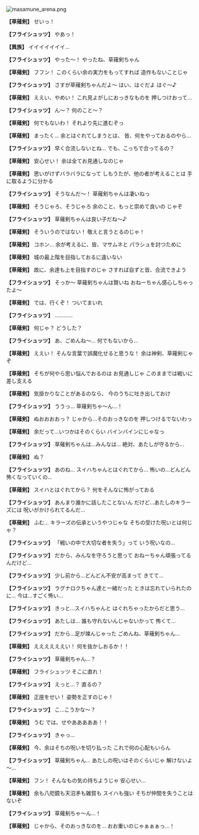 
![masamune_arena.png](../images/backgrounds/masamune_arena.png)

**【草薙剣】**
せいっ！

**【フライシュッツ】**
やあっ！

**【異族】**
イイイイイイイ…

**【フライシュッツ】**
やった～！
やったね、草薙剣ちゃん

**【草薙剣】**
フフン！
このくらい余の実力をもってすれば
造作もないことじゃ

**【フライシュッツ】**
さすが草薙剣ちゃんだよ～
はい、はぐだよ
はぐ～♪

**【草薙剣】**
ええい、やめい！
これ見よがしにおっきなものを
押しつけおって…

**【フライシュッツ】**
ん～？
何のこと～？

**【草薙剣】**
何でもないわ！
それより先に進むぞっ

**【草薙剣】**
まったく…
余とはぐれてしまうとは、
皆、何をやっておるのやら…

**【フライシュッツ】**
早く合流しないとね…
でも、こっちで合ってるの？

**【草薙剣】**
安心せい！
余は全てお見通しなのじゃ

**【草薙剣】**
思いがけずバラバラになって
しもうたが、他の者が考えることは
手に取るように分かる

**【フライシュッツ】**
そうなんだ～！
草薙剣ちゃんは凄いねっ

**【草薙剣】**
そうじゃろ、そうじゃろ
余のこと、もっと崇めて良いの
じゃぞ

**【フライシュッツ】**
草薙剣ちゃんは良い子だね～♪

**【草薙剣】**
そういうのではない！
敬えと言うとるのじゃ！

**【草薙剣】**
コホン…
余が考えるに、皆、マサムネと
パラシュを討つために

**【草薙剣】**
城の最上階を目指しておるに違いない

**【草薙剣】**
故に、余達も上を目指すのじゃ
さすれば自ずと皆、合流できよう

**【フライシュッツ】**
そっか～
草薙剣ちゃんは賢いね
おねーちゃん感心しちゃったよ～

**【草薙剣】**
では、行くぞ！
ついてまいれ

**【フライシュッツ】**
…………

**【草薙剣】**
何じゃ？
どうした？

**【フライシュッツ】**
あ、ごめんね～…
何でもないから…

**【草薙剣】**
ええい！
そんな言葉で誤魔化せると思うな！
余は神剣、草薙剣じゃぞ

**【草薙剣】**
そちが何やら思い悩んでおるのは
お見通しじゃ
このままでは戦いに差し支える

**【草薙剣】**
気掛かりなことがあるのなら、
今のうちに吐き出しておけ

**【フライシュッツ】**
ううっ…
草薙剣ちゃ～ん…！

**【草薙剣】**
ぬおおおおっ？
じゃから…そのおっきなのを
押しつけるでないわっ

**【草薙剣】**
余だって…いつかはそのくらい
バインバインにじゃなっ

**【フライシュッツ】**
草薙剣ちゃんは…みんなは…
絶対、あたしが守るから…

**【草薙剣】**
ぬ？

**【フライシュッツ】**
あのね…
スイハちゃんとはぐれてから…
怖いの…どんどん怖くなっていくの…

**【草薙剣】**
スイハとはぐれてから？
何をそんなに怖がっておる

**【フライシュッツ】**
あんまり誰かに話したことないん
だけど…あたしのキラーズには
呪いがかけられてるんだ…

**【草薙剣】**
ふむ…
キラーズの伝承というやつじゃな
そちの受けた呪いとは何じゃ？

**【フライシュッツ】**
「戦いの中で大切な者を失う」って
いう呪いなの…

**【フライシュッツ】**
だから、みんなを守ろうと思って
おねーちゃん頑張ってるんだけど…

**【フライシュッツ】**
少し前から…どんどん不安が高まって
きてて…

**【フライシュッツ】**
ラグナロクちゃん達と一緒だった
ときは忘れていられたのに…
今は…すごく怖い…

**【フライシュッツ】**
きっと…スイハちゃんと
はぐれちゃったからだと思う…

**【フライシュッツ】**
あたしは…
誰も守れないんじゃないかって
怖くて…

**【フライシュッツ】**
だから…足が竦んじゃった
ごめんね、草薙剣ちゃん…

**【草薙剣】**
ええええええい！
何を抜かしおるか！！

**【フライシュッツ】**
草薙剣ちゃん…？

**【草薙剣】**
フライシュッツ
そこに直れ！

**【フライシュッツ】**
えっと…？
直るの？

**【草薙剣】**
正座をせい！
姿勢を正すのじゃ！

**【フライシュッツ】**
こ…こうかな～？

**【草薙剣】**
うむ
では、せやあああああ！！

**【フライシュッツ】**
きゃっ…

**【草薙剣】**
今、余はそちの呪いを切り払った
これで何の心配もいらん

**【フライシュッツ】**
草薙剣ちゃん…
あたしの呪いはそのくらいじゃ
解けないよ～…

**【草薙剣】**
フン！
そんなもの気の持ちようじゃ
安心せい…

**【草薙剣】**
余も八咫鏡も天沼矛も雑賀も
スイハも強い
そちが仲間を失うことはないぞ

**【フライシュッツ】**
草薙剣ちゃ～ん…！

**【草薙剣】**
じゃから、そのおっきなのを…
おお重いのじゃぁぁぁっ…！
